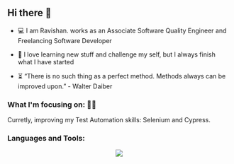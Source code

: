 ## Hi there 👋

<!--
**RavishanBx/RavishanBx** is a ✨ _special_ ✨ repository because its `README.md` (this file) appears on your GitHub profile.

Here are some ideas to get you started:

- 🔭 I’m currently working on ... 
- 🌱 I’m currently learning ...
- 👯 I’m looking to collaborate on ...
- 🤔 I’m looking for help with ...
- 💬 Ask me about ...
- 📫 How to reach me: ...
- 😄 Pronouns: ...
- ⚡ Fun fact: ...
-->

  -   💻   I am Ravishan. works as an Associate Software Quality Engineer and Freelancing Software Developer
  -  📖   I love learning new stuff and challenge my self, but I always finish what I have started

  -  ⏳  “There is no such thing as a perfect method. Methods always can be improved upon.” - Walter Daiber
  
  ### What I'm focusing on: 👨‍💻
  
  Curretly, improving my Test Automation skills: Selenium and Cypress.<br />
  
  
  
  ### Languages and Tools:
  
  
  
  <p align="center">
  <a href="https://skillicons.dev">
    <img src="https://skillicons.dev/icons?i=js,html,css,java,php,laravel,vue,flutter,git,github,selenium,postman,python" />
  </a>
</p>

